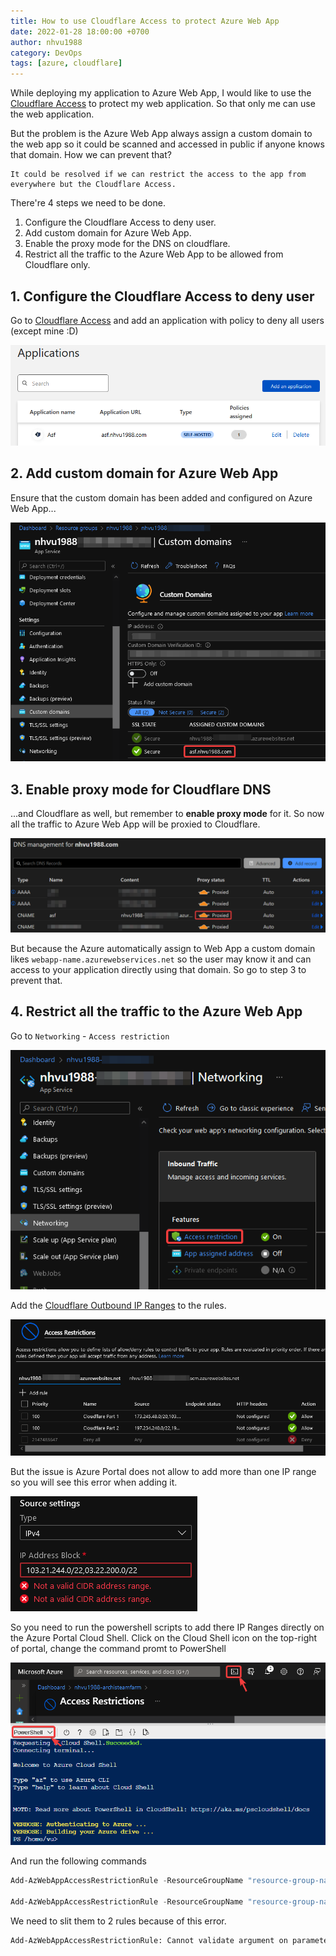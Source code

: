 ```yaml
---
title: How to use Cloudflare Access to protect Azure Web App
date: 2022-01-28 18:00:00 +0700
author: nhvu1988
category: DevOps
tags: [azure, cloudflare]
---
```


While deploying my application to Azure Web App, I would like to use the [Cloudflare Access](https://www.cloudflare.com/teams/access/) to protect my web application. So that only me can use the web application.

But the problem is the Azure Web App always assign a custom domain to the web app so it could be scanned and accessed in public if anyone knows that domain. How we can prevent that?

    It could be resolved if we can restrict the access to the app from everywhere but the Cloudflare Access.

There're 4 steps we need to be done.

1. Configure the Cloudflare Access to deny user.
2. Add custom domain for Azure Web App.
3. Enable the proxy mode for the DNS on cloudflare.
4. Restrict all the traffic to the Azure Web App to be allowed from Cloudflare only.

## 1. Configure the Cloudflare Access to deny user

Go to [Cloudflare Access](https://dash.teams.cloudflare.com/) and add an application with policy to deny all users (except mine :D)

![](/assets/img/posts/2022-01-28-18-17-46.png)

## 2. Add custom domain for Azure Web App

Ensure that the custom domain has been added and configured on Azure Web App...

![](/assets/img/posts/2022-01-28-17-19-50.png)

## 3. Enable proxy mode for Cloudflare DNS

...and Cloudflare as well, but remember to **enable proxy mode** for it. So now all the traffic to Azure Web App will be proxied to Cloudflare.

![](/assets/img/posts/2022-01-28-17-24-02.png)

But because the Azure automatically assign to Web App a custom domain likes `webapp-name.azurewebservices.net` so the user may know it and can access to your application directly using that domain. So go to step 3 to prevent that.

## 4. Restrict all the traffic to the Azure Web App

Go to `Networking` - `Access restriction`

![](/assets/img/posts/2022-01-28-17-40-07.png)

Add the [Cloudflare Outbound IP Ranges](https://www.cloudflare.com/ips-v4) to the rules.

![](/assets/img/posts/2022-01-28-17-46-05.png)

But the issue is Azure Portal does not allow to add more than one IP range so you will see this error when adding it.

![](/assets/img/posts/2022-01-28-17-47-57.png)

So you need to run the powershell scripts to add there IP Ranges directly on the Azure Portal Cloud Shell. Click on the Cloud Shell icon on the top-right of portal, change the command promt to PowerShell

![](/assets/img/posts/2022-01-28-17-55-21.png)

And run the following commands

```powershell
Add-AzWebAppAccessRestrictionRule -ResourceGroupName "resource-group-name" -WebAppName "web-app-name" -Name "Cloudflare Part 1" -IpAddress "173.245.48.0/20,103.21.244.0/22,103.22.200.0/22,103.31.4.0/22,141.101.64.0/18,108.162.192.0/18,190.93.240.0/20,188.114.96.0/20" -Priority 100 -Action Allow

Add-AzWebAppAccessRestrictionRule -ResourceGroupName "resource-group-name" -WebAppName "web-app-name" -Name "Cloudflare Part 2" -IpAddress "197.234.240.0/22,198.41.128.0/17,162.158.0.0/15,104.16.0.0/13,104.24.0.0/14,172.64.0.0/13,131.0.72.0/22" -Priority 100 -Action Allow
```

We need to slit them to 2 rules because of this error.

```bash
Add-AzWebAppAccessRestrictionRule: Cannot validate argument on parameter 'IpAddress'. Only 8 ip addresses are allowed per rule
```
